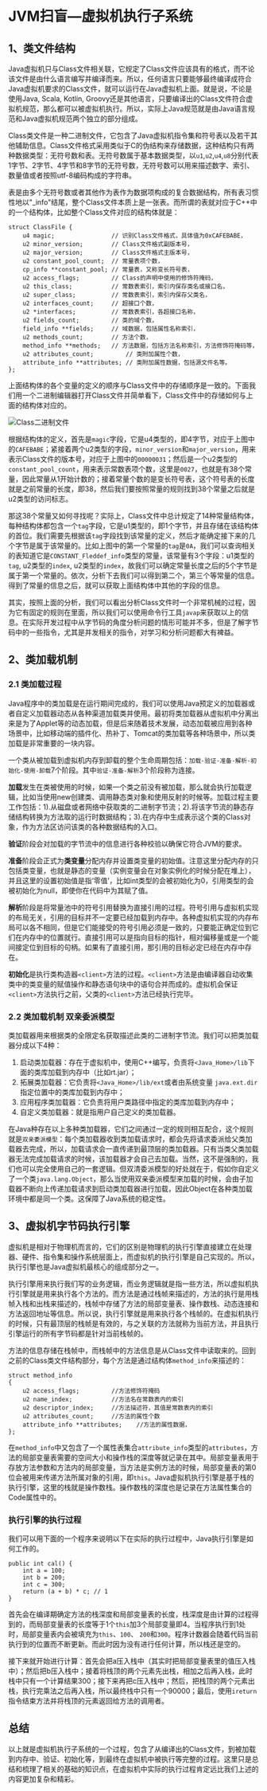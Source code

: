 # JVM扫盲—虚拟机执行子系统

## 1、类文件结构

Java虚拟机只与Class文件相关联，它规定了Class文件应该具有的格式，而不论该文件是由什么语言编写并编译而来。所以，任何语言只要能够最终编译成符合Java虚拟机要求的Class文件，就可以运行在Java虚拟机上面。就是说，不论是使用Java, Scala, Kotlin, Groovy还是其他语言，只要编译出的Class文件符合虚拟机规范，那么都可以被虚拟机执行。所以，实际上Java规范就是由Java语言规范和Java虚拟机规范两个独立的部分组成。

Class类文件是一种二进制文件，它包含了Java虚拟机指令集和符号表以及若干其他辅助信息。Class文件格式采用类似于C的伪结构来存储数据，这种结构只有两种数据类型：无符号数和表。无符号数属于基本数据类型，以`u1`,`u2`,`u4`,`u8`分别代表1字节、2字节、4字节和8字节的无符号数，无符号数可以用来描述数字、索引、数量值或者按照utf-8编码构成的字符串。

表是由多个无符号数或者其他作为表作为数据项构成的复合数据结构，所有表习惯性地以"_info"结尾，整个Class文件本质上是一张表。而所谓的表就对应于C++中的一个结构体，比如整个Class文件对应的结构体就是：

    struct ClassFile {
        u4 magic;                // 识别Class文件格式，具体值为0xCAFEBABE，
        u2 minor_version;        // Class文件格式副版本号，
        u2 major_version;        // Class文件格式主版本号，
        u2 constant_pool_count;  // 常量表项个数，
        cp_info **constant_pool; // 常量表，又称变长符号表，
        u2 access_flags;         // Class的声明中使用的修饰符掩码，
        u2 this_class;           // 常数表索引，索引内保存类名或接口名，
        u2 super_class;          // 常数表索引，索引内保存父类名，
        u2 interfaces_count;     // 超接口个数，
        u2 *interfaces;          // 常数表索引，各超接口名称，
        u2 fields_count;         // 类的域个数，
        field_info **fields;     // 域数据，包括属性名称索引，
        u2 methods_count;        // 方法个数，
        method_info **methods;   // 方法数据，包括方法名称索引，方法修饰符掩码等，
        u2 attributes_count;         // 类附加属性个数，
        attribute_info **attributes; // 类附加属性数据，包括源文件名等。
    };

上面结构体的各个变量的定义的顺序与Class文件中的存储顺序是一致的。下面我们用一个二进制编辑器打开Class文件并简单看下，Class文件中的存储如何与上面的结构体对应的。

![Class二进制文件](https://camo.githubusercontent.com/93f6368098544e8fcdb1c8c5e23448d8ddca33d0/687474703a2f2f75706c6f61642e6f756c69752e6e65742f692f3230313731313031313234383538736a7879332e706e67)

根据结构体的定义，首先是`magic`字段，它是u4类型的，即4字节，对应于上图中的`CAFEBABE`；紧接着两个u2类型的字段，`minor_version`和`major_version`，用来表示Class文件的版本号，对应于上图中的`00000031`；然后是一个u2类型的`constant_pool_count`，用来表示常数表项个数，这里是`0027`，也就是有38个常量，因此常量从1开始计数的；接着常量个数的是变长符号表，这个符号表的长度就是之前常量的长度，即38，然后我们要按照常量的规则找到38个常量之后就是u2类型的访问标志。

那这38个常量又如何寻找呢？实际上，Class文件中总计规定了14种常量结构体，每种结构体都包含一个`tag`字段，它是u1类型的，即1个字节，并且存储在该结构体的首位。我们需要先根据该`tag`字段找到该常量的定义，然后才能确定接下来的几个字节是属于该常量的。比如上图中的第一个常量的`tag`是`0A`，我们可以查询相关的表知道它是`CONSTANT_Fleddef_info`类型的常量，该常量有3个字段：u1类型的`tag`, u2类型的`index`, u2类型的`index`，故我们可以确定常量长度之后的5个字节是属于第一个常量的。依次，分析下去我们可以得到第二个，第三个等常量的信息。得到了常量的信息之后，就可以获取上面结构体中其他的字段的信息。

其实，按照上面的分析，我们可以看出分析Class文件时一个非常机械的过程，因为它有固定的规则在里面，所以我们可以使用命令行工具`javap`来获取以上的信息。在实际开发过程中从字节码的角度分析问题的情形可能并不多，但是了解字节码中的一些指令，尤其是并发相关的指令，对学习和分析问题都大有裨益。

## 2、类加载机制

### 2.1 类加载过程

Java程序中的类加载是在运行期间完成的，我们可以使用Java预定义的加载器或者自定义加载器动态从各种渠道加载类并使用。最初将类加载器从虚拟机中分离出来是为了Applet等的动态加载，但是后来随着技术发展，动态加载被应用到各种场景中，比如移动端的插件化、热补丁、Tomcat的类加载等各种场景中，所以类加载是非常重要的一块内容。

一个类从被加载到虚拟机内存到卸载的整个生命周期包括：`加载-验证-准备-解析-初始化-使用-卸载`7个阶段。其中`验证-准备-解析`3个阶段称为连接。

**加载**发生在类被使用的时候，如果一个类之前没有被加载，那么就会执行加载逻辑，比如当使用new创建类、调用静态类对象和使用反射的时候等。加载过程主要工作包括：1).从磁盘或者网络中获取类的二进制字节流；2).将该字节流的静态存储结构转换为方法取的运行时数据结构；3).在内存中生成表示这个类的Class对象，作为方法区访问该类的各种数据结构的入口。

**验证**阶段会对加载的字节流中的信息进行各种校验以确保它符合JVM的要求。

**准备**阶段会正式为**类变量**分配内存并设置类变量的初始值。注意这里分配内存的只包括类变量，也就是静态的变量（实例变量会在对象实例化的时候分配在堆上），并且这里的设置初始值是指‘零值’，比如int类型的会被初始化为0，引用类型的会被初始化为null，即使你在代码中为其赋了值。

**解析**阶段是将常量池中的符号引用替换为直接引用的过程。符号引用与虚拟机实现的布局无关，引用的目标并不一定要已经加载到内存中。各种虚拟机实现的内存布局可以各不相同，但是它们能接受的符号引用必须是一致的，只要能正确定位到它们在内存中的位置就行。直接引用可以是指向目标的指针，相对偏移量或是一个能间接定位到目标的句柄。如果有了直接引用，那引用的目标必定已经在内存中存在。

**初始化**是执行类构造器`<client>`方法的过程。`<client>`方法是由编译器自动收集类中的类变量的赋值操作和静态语句块中的语句合并而成的。虚拟机会保证`<client>`方法执行之前，父类的`<client>`方法已经执行完毕。

### 2.2 类加载机制 双亲委派模型

类加载器用来根据类的全限定名获取描述此类的二进制字节流。我们可以把类加载器分成以下4种：

1. 启动类加载器：存在于虚拟机中，使用C++编写，负责将`<Java_Home>/lib`下面的类库加载到内存中（比如rt.jar）；
2. 拓展类加载器：它负责将`<Java_Home>/lib/ext`或者由系统变量 `java.ext.dir`指定位置中的类库加载到内存中；
3. 应用程序类加载器：它负责将用户类路径中指定的类库加载到内存中；
4. 自定义类加载器：就是指用户自己定义的类加载器。

在Java种存在以上多种类加载器，它们之间通过一定的规则相互配合，这个规则就是`双亲委派模型`：每个类加载器收到类加载请求时，都会先将请求委派给父类加载器去完成，所以，加载请求会一直传递到最顶层的类加载器。只有当类父类加载器无法完成加载请求的时候，该加载器才会自己去加载。当然，这不是强制的，我们也可以完全使用自己的一套逻辑。但双清委派模型的好处就在于，假如你自定义了一个类`java.lang.Object`，那么当使用双亲委派模型来加载的时候，会由子加载器不断向上传递加载请求到启动类加载器进行加载，因此Object在各种类加载环境中都是同一个类。这保障了Java系统的稳定性。

## 3、虚拟机字节码执行引擎

虚拟机是相对于物理机而言的，它们的区别是物理机的执行引擎直接建立在处理器、硬件、指令集和操作系统层面上，而虚拟机的执行引擎是自己实现的。所以，执行引擎也是Java虚拟机最核心的组成部分之一。

执行引擎用来执行我们写的业务逻辑，而业务逻辑就是指一些方法，所以虚拟机执行引擎就是用来执行各个方法的。而方法是通过栈帧来描述的，方法的执行是用栈帧入栈和出栈来描述的，栈帧中存储了方法的局部变量表、操作数栈、动态连接和方法返回地址等信息。所以说，执行引擎就是用来执行各个栈帧的。在虚拟机执行的时候，只有最顶层的栈帧是有效的，与之关联的方法就称为当前方法，并且执行引擎运行的所有字节码都是针对当前栈帧的。

方法的信息存储在栈帧中，而栈帧中的方法信息是从Class文件中读取来的。回到之前的Class类文件结构部分，每个方法是通过结构体`method_info`来描述的：

```
struct method_info
{
    u2 access_flags;         //方法修饰符掩码
    u2 name_index;           //方法名在常数表内的索引
    u2 descriptor_index;     //方法描述符，其值是常数表内的索引
    u2 attributes_count;     //方法的属性个数
    attribute_info **attributes;    //方法的属性数据，
};
```

在`method_info`中又包含了一个属性表集合`attribute_info`类型的`attributes`，方法的局部变量表需要的空间大小和操作栈的深度等就记录在其中。局部变量表用于存放方法参数和方法内的局部变量，当方法是实例方法的时候，局部变量表的第0位会被用来传递方法所属对象的引用，即`this`。Java虚拟机执行引擎是基于栈的执行引擎，这里的栈就是操作数栈。操作数栈的深度也是记录在方法属性集合的Code属性中的。

### 执行引擎的执行过程

我们可以用下面的一个程序来说明以下在实际的执行过程中，Java执行引擎是如何工作的。

```
public int cal() {
    int a = 100;
    int b = 200;
    int c = 300;
    return (a + b) * c; // 1
}
```

首先会在编译期确定方法的栈深度和局部变量表的长度，栈深度是由计算的过程得到的，而局部变量表的长度等于1个`this`加3个局部变量即4。当程序执行到1处时，局部变量表内会被填充为`this`、`100`、 `200`和`300`。程序计数器会随着代码当前执行到的位置而不断更新。而此时因为没有进行任何计算，所以栈还是空的。

接下来就开始进行计算：首先会把a压入栈中（其实时把局部变量表里的值压入栈中）；然后把b压入栈中；接着将栈顶的两个元素先出栈，相加之后再入栈，此时栈中只有一个计算结果300；接下来再把c压入栈中；然后，把栈顶的两个元素出栈，执行完乘法之后再入栈，所以最终栈中只有一个90000；最后，使用`ireturn`指令结束方法并将栈顶的元素返回给方法的调用者。

## 总结

以上就是虚拟机执行子系统的一个过程，包含了从编译出的Class文件，到被加载到内存中、验证、初始化等，到最终在虚拟机中被执行等完整的过程。这里只是总结和梳理了相关的基础的知识点，在虚拟机中实际的执行过程肯定远比我们上述的内容更加复杂和精彩。
